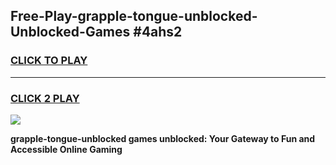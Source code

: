 
## Free-Play-grapple-tongue-unblocked-Unblocked-Games #4ahs2
<h3>
<a href="https://news.freeplayer.one?title=grapple-tongue-unblocked&ref=8M">CLICK TO PLAY</a></h3>
<hr>

<h3>
<a href="https://news.freeplayer.one?title=grapple-tongue-unblocked&ref=8M">CLICK 2 PLAY</a>
  
</h3>

<a href="https://news.freeplayer.one?title=grapple-tongue-unblocked&ref=8M"><img src="https://clearcache.store/games.png"></a>


**grapple-tongue-unblocked games unblocked: Your Gateway to Fun and Accessible Online Gaming**
